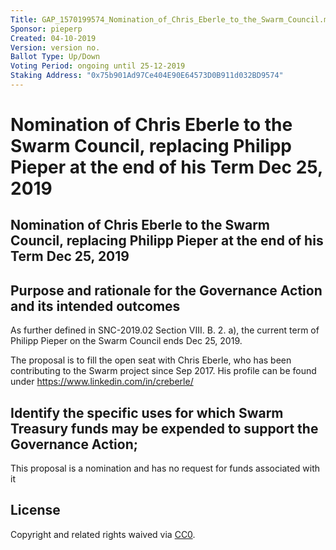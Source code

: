 ```yaml
---
Title: GAP_1570199574_Nomination_of_Chris_Eberle_to_the_Swarm_Council.md
Sponsor: pieperp
Created: 04-10-2019
Version: version no.
Ballot Type: Up/Down
Voting Period: ongoing until 25-12-2019
Staking Address: "0x75b901Ad97Ce404E90E64573D0B911d032BD9574"
---
```


# Nomination of Chris Eberle to the Swarm Council, replacing Philipp Pieper at the end of his Term Dec 25, 2019

## Nomination of Chris Eberle to the Swarm Council, replacing Philipp Pieper at the end of his Term Dec 25, 2019

## Purpose and rationale for the Governance Action and its intended outcomes

As further defined in SNC-2019.02 Section VIII. B. 2. a), the current term of Philipp Pieper on the Swarm Council ends Dec 25, 2019.

The proposal is to fill the open seat with Chris Eberle, who has been contributing to the Swarm project since Sep 2017. His profile can be found under https://www.linkedin.com/in/creberle/

## Identify the specific uses for which Swarm Treasury funds may be expended to support the Governance Action;

This proposal is a nomination and has no request for funds associated with it

## License
Copyright and related rights waived via [CC0](https://creativecommons.org/publicdomain/zero/1.0/).
